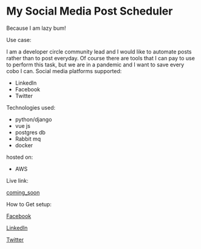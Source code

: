 # My Social Media Post Scheduler

Because I am lazy bum!

Use case:

I am a developer circle community lead and I would like to automate posts rather than to post everyday. Of course there are tools that I can pay to use to perform this task, but we are in a pandemic and I want to save every cobo I can.
Social media platforms supported:
- LinkedIn
- Facebook
- Twitter

Technologies used:

- python/django
- vue js
- postgres db
- Rabbit mq
- docker

hosted on:
- AWS

Live link:

[coming_soon](www.coming_soon.com)

How to Get setup:

[Facebook]()

[LinkedIn]()

[Twitter]()